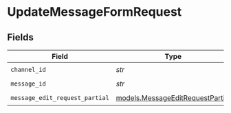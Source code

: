 # UpdateMessageFormRequest


## Fields

| Field                                                                      | Type                                                                       | Required                                                                   | Description                                                                |
| -------------------------------------------------------------------------- | -------------------------------------------------------------------------- | -------------------------------------------------------------------------- | -------------------------------------------------------------------------- |
| `channel_id`                                                               | *str*                                                                      | :heavy_check_mark:                                                         | N/A                                                                        |
| `message_id`                                                               | *str*                                                                      | :heavy_check_mark:                                                         | N/A                                                                        |
| `message_edit_request_partial`                                             | [models.MessageEditRequestPartial](../models/messageeditrequestpartial.md) | :heavy_check_mark:                                                         | N/A                                                                        |